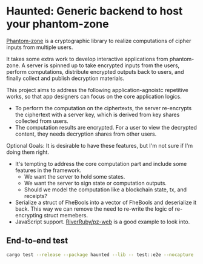 # Haunted: Generic backend to host your phantom-zone

[Phantom-zone](https://github.com/gausslabs/phantom-zone) is a cryptographic library to realize computations of cipher inputs from multiple users.

It takes some extra work to develop interactive applications from phantom-zone. A server is spinned up to take encrypted inputs from the users, perform computations, distribute encrypted outputs back to users, and finally collect and publish decryption materials.

This project aims to address the following application-agnoistc repetitive works, so that app designers can focus on the core application logics.

- To perform the computation on the ciphertexts, the server re-encrypts the ciphertext with a server key, which is derived from key shares collected from users.
- The computation results are encrypted. For a user to view the decrypted content, they needs decryption shares from other users.

Optional Goals: It is desirable to have these features, but I'm not sure if I'm doing them right.

- It's tempting to address the core computation part and include some features in the framework.
  - We want the server to hold some states.
  - We want the server to sign state or computation outputs.
  - Should we model the computation like a blockchain state, tx, and receipts?
- Serialize a struct of FheBools into a vector of FheBools and deserialize it back. This way we can remove the need to re-write the logic of re-encrypting struct memebers.
- JavaScript support. [RiverRuby/pz-web](https://github.com/RiverRuby/pz-web/blob/main/src/ni_hiring.rs) is a good example to look into.

## End-to-end test

```bash
cargo test --release --package haunted --lib -- test::e2e --nocapture
```